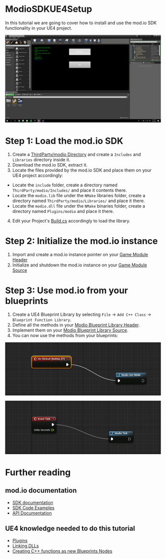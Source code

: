 # ModioSDKUE4Setup

In this tutorial we are going to cover how to install and use the mod.io SDK functionality in your UE4 project.

![](pics/demo.png)

# Step 1: Load the mod.io SDK

1. Create a [ThirdParty/modio Directory](ThirdParty/modio) and create a `Includes` and `Libraries` directory inside it.
2. Download the mod.io SDK, extract it.
3. Locate the files provided by the mod.io SDK and place them on your UE4 project accordingly:
  * Locate the `include` folder, create a directory named `ThirdParty/modio/Includes/` and place it contents there.
  * Locate the `modio.lib` file under the `NMake` libraries folder, create a directory named `ThirdParty/modio/Libraries/` and place it there.
  * Locate the `modio.dll` file under the `NMake` binaries folder, create a directory named `Plugins/modio` and place it there.
4. Edit your Project's [Build.cs](Source/ModioSetupExample/ModioSetupExample.Build.cs) accordingly to load the library.

# Step 2: Initialize the mod.io instance

1. Import and create a mod.io instance pointer on your [Game Module Header](Source/ModioSetupExample/ModioSetupExample.h#L8)
2. Initialize and shutdown the mod.io instance on your [Game Module Source](Source/ModioSetupExample/ModioSetupExample.cpp)

# Step 3: Use mod.io from your blueprints

1. Create a UE4 Blueprint Library by selecting `File` -> `Add C++ Class` -> `Blueprint Function Library`. 
1. Define all the methods in your [Modio Blueprint Library Header](Source/ModioSetupExample/ModioBlueprintFunctionLibrary.h).
2. Implement them on your [Modio Blueprint Library Source](Source/ModioSetupExample/ModioBlueprintFunctionLibrary.cpp).
3. You can now use the methods from your blueprints:

![](pics/get_mods.png)

![](pics/tick.png)

# Further reading

## mod.io documentation

* [SDK documentation](https://github.com/DBolical/modioSDK/wiki)
* [SDK Code Examples](https://github.com/DBolical/modioSDK/tree/master/examples/c%2B%2B)
* [API Documentation](https://docs.mod.io/)

## UE4 knowledge needed to do this tutorial
* [Plugins](https://docs.unrealengine.com/en-us/Programming/Plugins)
* [Linking DLLs](https://wiki.unrealengine.com/Linking_Dlls)
* [Creating C++ functions as new Blueprints Nodes](https://wiki.unrealengine.com/Blueprints,_Creating_C%2B%2B_Functions_as_new_Blueprint_Nodes)
